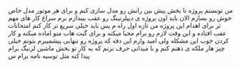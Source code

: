 من تونستم پروژه تا بخش پیش بین رانش رو مدل سازی کنم و برای هر موتور مدل خاص خوش رو بسازم الان باید اون پروژه ی دیپلرنینگ رو عقب بیندازم برم سراغ کار های مهم تر برای اهدام این پروژه من تازه اول راه م پس باید خیلی سریع تر کار کنم امتحانات عقب افتاده و این وقت لازم رو برام محیا میکنه و برای گیت هاب منو اماده میکنه و کار کردن خوب این مشکله ولی امید وارم این دفه که پروژه رو تنهایی پیشمیبرم بتونم خیلی چیز هار ملکه ی ذهنم کنم و با میدانی حرف بزنم که یه کار تو بخش ماشین لرنیگ برام پیدا کنه مثل توسیه نامه برام س